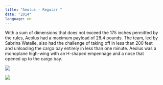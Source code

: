 ```yaml
---
title: "Aeolus - Regular "
date: "2014"
language: en
---
```

With a sum of dimensions that does not exceed the 175 inches permitted by the rules, Aeolus had a maximum payload of 28.4 pounds. The team, led by Sabrina Watelle, also had the challenge of taking off in less than 200 feet and unloading the cargo bay entirely in less than one minute. Aeolus was a monoplane high-wing with an H-shaped empennage and a nose that opened up to the cargo bay.

![](https://res.cloudinary.com/decninixz/image/upload/v1595351791/2014aeolus2_j5ha6j.png)

![](https://res.cloudinary.com/decninixz/image/upload/v1595351788/2014aeolus1_tawodg.png)